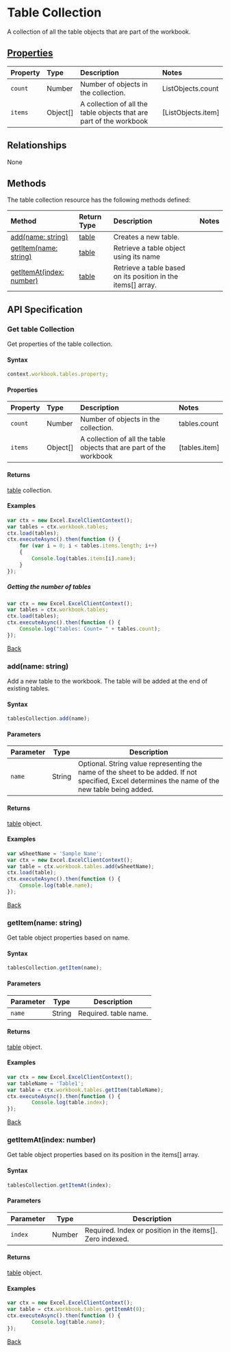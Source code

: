 # Table Collection

A collection of all the table objects that are part of the workbook. 

## [Properties](#get-table-collection)

| Property         | Type    |Description|Notes |
|:-----------------|:--------|:----------|:-----|
|`count`| Number   | Number of objects in the collection.|ListObjects.count|
|`items`| Object[] | A collection of all the table objects that are part of the workbook|[ListObjects.item] |

## Relationships

None

## Methods

The table collection resource has the following methods defined:

| Method     | Return Type    |Description|Notes  |
|:-----------------|:--------|:----------|:------|
|[add(name: string)](#addname-string)| [table](table.md)              |Creates a new table. ||
|[getItem(name: string)](#getitemname-string)| [table](table.md)      |Retrieve a table object using its name||
|[getItemAt(index: number)](#getitematindex-number)| [table](table.md)     |Retrieve a table based on its position in the items[] array.||


## API Specification 

### Get table Collection

Get properties of the table collection. 

#### Syntax
```js
context.workbook.tables.property;
```

#### Properties

| Property         | Type    |Description|Notes |
|:-----------------|:--------|:----------|:-----|
|`count`| Number   | Number of objects in the collection.|tables.count|
|`items`| Object[] | A collection of all the table objects that are part of the workbook|[tables.item] |


#### Returns

[table](table.md) collection. 

#### Examples

```js
var ctx = new Excel.ExcelClientContext();
var tables = ctx.workbook.tables;
ctx.load(tables);
ctx.executeAsync().then(function () {
	for (var i = 0; i < tables.items.length; i++)
	{
		Console.log(tables.items[i].name);
	}
});
```

##### Getting the number of tables

```js
var ctx = new Excel.ExcelClientContext();
var tables = ctx.workbook.tables;
ctx.load(tables);
ctx.executeAsync().then(function () {
	Console.log("tables: Count= " + tables.count);
});

```
[Back](#properties)

### add(name: string)

Add a new table to the workbook. The table will be added at the end of existing tables.

#### Syntax
```js
tablesCollection.add(name);
```

#### Parameters

Parameter       | Type   | Description
--------------- | ------ | ------------
`name`  | String| Optional. String value representing the name of the sheet to be added. If not specified, Excel determines the name of the new table being added. 

#### Returns
[table](table.md) object.

#### Examples

```js
var wSheetName = 'Sample Name';
var ctx = new Excel.ExcelClientContext();
var table = ctx.workbook.tables.add(wSheetName);
ctx.load(table);
ctx.executeAsync().then(function () {
	Console.log(table.name);
});
```
[Back](#methods)

### getItem(name: string)

Get table object properties based on name.

#### Syntax
```js
tablesCollection.getItem(name);
```

#### Parameters

Parameter       | Type  | Description
--------------- | ------ | ------------
 `name`| String | Required. table name. 

#### Returns

[table](table.md) object.

#### Examples
```js
var ctx = new Excel.ExcelClientContext();
var tableName = 'Table1';
var table = ctx.workbook.tables.getItem(tableName);
ctx.executeAsync().then(function () {
		Console.log(table.index);
});
```
[Back](#methods)


### getItemAt(index: number)

Get table object properties based on its position in the items[] array. 

#### Syntax
```js
tablesCollection.getItemAt(index);
```

#### Parameters

Parameter       | Type  | Description
--------------- | ------ | ------------
 `index`| Number | Required. Index or position in the items[]. Zero indexed.

#### Returns

[table](table.md) object.

#### Examples
```js
var ctx = new Excel.ExcelClientContext();
var table = ctx.workbook.tables.getItemAt(0);
ctx.executeAsync().then(function () {
		Console.log(table.name);
});
```
[Back](#methods)
